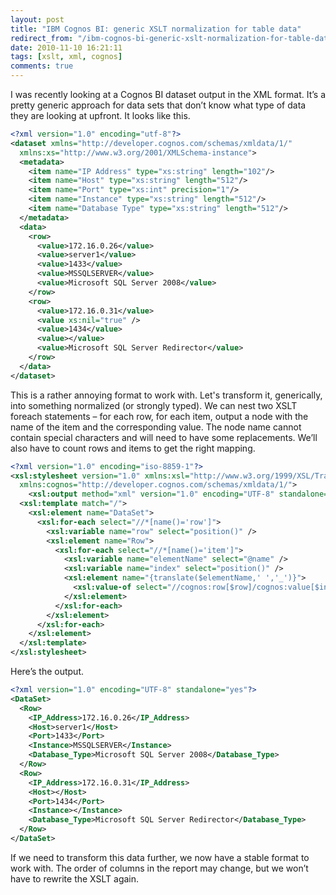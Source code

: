```yaml
---
layout: post
title: "IBM Cognos BI: generic XSLT normalization for table data"
redirect_from: "/ibm-cognos-bi-generic-xslt-normalization-for-table-data/"
date: 2010-11-10 16:21:11
tags: [xslt, xml, cognos]
comments: true
---
```

I was recently looking at a Cognos BI dataset output in the XML format. It’s a pretty generic approach for data sets that don’t know what type of data they are looking at upfront. It looks like this.

```xml
<?xml version="1.0" encoding="utf-8"?>
<dataset xmlns="http://developer.cognos.com/schemas/xmldata/1/"
  xmlns:xs="http://www.w3.org/2001/XMLSchema-instance">
  <metadata>
    <item name="IP Address" type="xs:string" length="102"/>
    <item name="Host" type="xs:string" length="512"/>
    <item name="Port" type="xs:int" precision="1"/>
    <item name="Instance" type="xs:string" length="512"/>
    <item name="Database Type" type="xs:string" length="512"/>
  </metadata>
  <data>
    <row>
      <value>172.16.0.26</value>
      <value>server1</value>
      <value>1433</value>
      <value>MSSQLSERVER</value>
      <value>Microsoft SQL Server 2008</value>
    </row>
    <row>
      <value>172.16.0.31</value>
      <value xs:nil="true" />
      <value>1434</value>
      <value></value>
      <value>Microsoft SQL Server Redirector</value>
    </row>
  </data>
</dataset>
```

This is a rather annoying format to work with. Let's transform it, generically, into something normalized (or strongly typed). We can nest two XSLT foreach statements – for each row, for each item, output a node with the name of the item and the corresponding value. The node name cannot contain special characters and will need to have some replacements. We’ll also have to count rows and items to get the right mapping.

```xml
<?xml version="1.0" encoding="iso-8859-1"?>
<xsl:stylesheet version="1.0" xmlns:xsl="http://www.w3.org/1999/XSL/Transform"
  xmlns:cognos="http://developer.cognos.com/schemas/xmldata/1/">
    <xsl:output method="xml" version="1.0" encoding="UTF-8" standalone="yes" indent="yes"/>
  <xsl:template match="/">
    <xsl:element name="DataSet">
      <xsl:for-each select="//*[name()='row']">
        <xsl:variable name="row" select="position()" />
        <xsl:element name="Row">
          <xsl:for-each select="//*[name()='item']">
            <xsl:variable name="elementName" select="@name" />
            <xsl:variable name="index" select="position()" />
            <xsl:element name="{translate($elementName,' ','_')}">
              <xsl:value-of select="//cognos:row[$row]/cognos:value[$index]" />
            </xsl:element>
          </xsl:for-each>
        </xsl:element>
      </xsl:for-each>
    </xsl:element>
  </xsl:template>
</xsl:stylesheet>
```

Here’s the output.

```xml
<?xml version="1.0" encoding="UTF-8" standalone="yes"?>
<DataSet>
  <Row>
    <IP_Address>172.16.0.26</IP_Address>
    <Host>server1</Host>
    <Port>1433</Port>
    <Instance>MSSQLSERVER</Instance>
    <Database_Type>Microsoft SQL Server 2008</Database_Type>
  </Row>
  <Row>
    <IP_Address>172.16.0.31</IP_Address>
    <Host></Host>
    <Port>1434</Port>
    <Instance></Instance>
    <Database_Type>Microsoft SQL Server Redirector</Database_Type>
  </Row>
</DataSet>
```

If we need to transform this data further, we now have a stable format to work with. The order of columns in the report may change, but we won’t have to rewrite the XSLT again.
